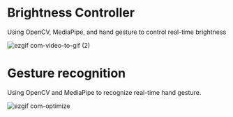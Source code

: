 # Brightness Controller
Using OpenCV, MediaPipe, and hand gesture to control real-time brightness

![ezgif com-video-to-gif (2)](https://github.com/jimmycychang/HandGesture_application/assets/103914673/8948ad55-453d-4085-b908-9730f23f6e0e)

# Gesture recognition
Using OpenCV and MediaPipe to recognize real-time hand gesture.

![ezgif com-optimize](https://github.com/jimmycychang/HandGesture_application/assets/103914673/7615abdc-b771-434b-87cf-64a26f19708d)
